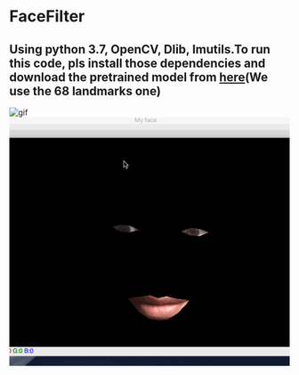 # FaceFilter

## Using python 3.7, OpenCV, Dlib, Imutils.To run this code, pls install those dependencies and download the pretrained model from [here](https://github.com/davisking/dlib-models)(We use the 68 landmarks one)


![gif](myface.gif)
![gif](creepyFace.gif)
